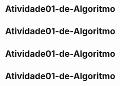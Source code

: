 # Atividade01-de-Algoritmo
# Atividade01-de-Algoritmo
# Atividade01-de-Algoritmo
# Atividade01-de-Algoritmo

